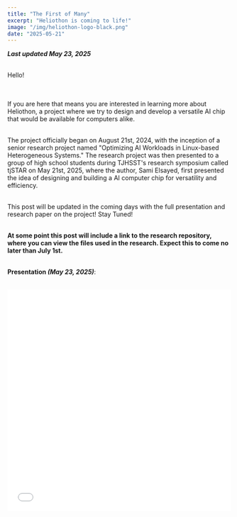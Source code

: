 ```yaml
---
title: "The First of Many"
excerpt: "Heliothon is coming to life!"
image: "/img/heliothon-logo-black.png"
date: "2025-05-21"
---
```


***Last updated May 23, 2025***
<br></br>

Hello!

<br></br>
If you are here that means you are interested in learning more about Heliothon, a project where we try to design and develop a versatile AI chip that would be available for computers alike.
<br></br>

The project officially began on August 21st, 2024, with the inception of a senior research project named "Optimizing AI Workloads in Linux-based Heterogeneous Systems." The research project was then presented to a group of high school students during TJHSST's research symposium called tjSTAR on May 21st, 2025, where the author, Sami Elsayed, first presented the idea of designing and building a AI computer chip for versatility and efficiency.
<br></br>

This post will be updated in the coming days with the full presentation and research paper on the project! Stay Tuned!
<br></br>

**At some point this post will include a link to the research repository, where you can view the files used in the research. Expect this to come no later than July 1st.**
<br></br>

**Presentation *(May 23, 2025)***:
<br></br>

<iframe src="/docs/Senior Research Presentation (official).pdf" width="100%" height="500px" frameborder="0"></iframe>
<br></br>